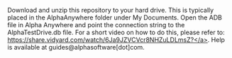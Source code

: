 Download and unzip this repository to your hard drive. This is typically placed in the AlphaAnywhere folder under My Documents. Open the ADB file in Alpha Anywhere and point the connection string to the AlphaTestDrive.db file. For a short video on how to do this, please refer to: <a href="https://share.vidyard.com/watch/6Ja9JZVCVcr8NHZuLDLmsZ?">https://share.vidyard.com/watch/6Ja9JZVCVcr8NHZuLDLmsZ?</a>. 
Help is available at guides@alphasoftware[dot]com.
